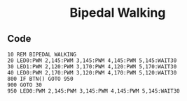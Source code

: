 <h1 align="center">Bipedal Walking</h1>

## Code

```
10 REM BIPEDAL WALKING
20 LED0:PWM 2,145:PWM 3,145:PWM 4,145:PWM 5,145:WAIT30
30 LED1:PWM 2,120:PWM 3,170:PWM 4,120:PWM 5,170:WAIT30
40 LED0:PWM 2,170:PWM 3,120:PWM 4,170:PWM 5,120:WAIT30
800 IF BTN() GOTO 950
900 GOTO 30
950 LED0:PWM 2,145:PWM 3,145:PWM 4,145:PWM 5,145:WAIT30
```